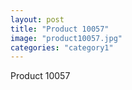 ```yaml
---
layout: post
title: "Product 10057"
image: "product10057.jpg"
categories: "category1"
---
```

Product 10057
